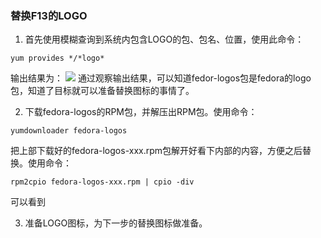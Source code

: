 ### 替换F13的LOGO

1. 首先使用模糊查询到系统内包含LOGO的包、包名、位置，使用此命令：
```
yum provides */*logo*
```
输出结果为：
![](http://imgsrc.baidu.com/image/c0%3Dshijue1%2C0%2C0%2C294%2C40/sign=3d2175db3cd3d539d530078052ee8325/b7003af33a87e950c1e1a6491a385343fbf2b425.jpg)
通过观察输出结果，可以知道fedor-logos包是fedora的logo包，知道了目标就可以准备替换图标的事情了。

2. 下载fedora-logos的RPM包，并解压出RPM包。使用命令：
```
yumdownloader fedora-logos
```
把上部下载好的fedora-logos-xxx.rpm包解开好看下内部的内容，方便之后替换。使用命令：
```
rpm2cpio fedora-logos-xxx.rpm | cpio -div
```
可以看到

3. 准备LOGO图标，为下一步的替换图标做准备。

